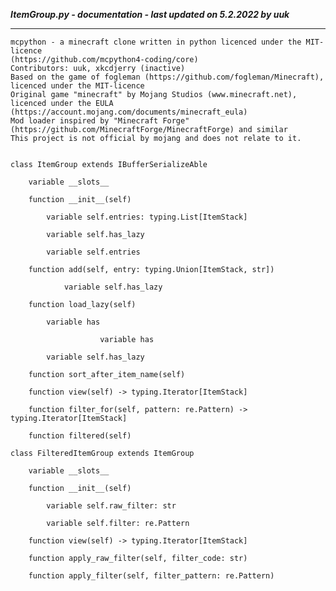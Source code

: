 ***ItemGroup.py - documentation - last updated on 5.2.2022 by uuk***
___

    mcpython - a minecraft clone written in python licenced under the MIT-licence 
    (https://github.com/mcpython4-coding/core)
    Contributors: uuk, xkcdjerry (inactive)
    Based on the game of fogleman (https://github.com/fogleman/Minecraft), licenced under the MIT-licence
    Original game "minecraft" by Mojang Studios (www.minecraft.net), licenced under the EULA
    (https://account.mojang.com/documents/minecraft_eula)
    Mod loader inspired by "Minecraft Forge" (https://github.com/MinecraftForge/MinecraftForge) and similar
    This project is not official by mojang and does not relate to it.


    class ItemGroup extends IBufferSerializeAble

        variable __slots__

        function __init__(self)

            variable self.entries: typing.List[ItemStack]

            variable self.has_lazy

            variable self.entries

        function add(self, entry: typing.Union[ItemStack, str])

                variable self.has_lazy

        function load_lazy(self)

            variable has

                        variable has

            variable self.has_lazy

        function sort_after_item_name(self)

        function view(self) -> typing.Iterator[ItemStack]

        function filter_for(self, pattern: re.Pattern) -> typing.Iterator[ItemStack]

        function filtered(self)

    class FilteredItemGroup extends ItemGroup

        variable __slots__

        function __init__(self)

            variable self.raw_filter: str

            variable self.filter: re.Pattern

        function view(self) -> typing.Iterator[ItemStack]

        function apply_raw_filter(self, filter_code: str)

        function apply_filter(self, filter_pattern: re.Pattern)